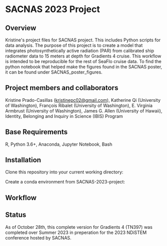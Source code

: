 # SACNAS 2023 Project

## Overview
Kristine's project files for SACNAS project. This includes Python scripts for data analysis. The purpose of this project is to create a model that integrates photosynthetically active radiation (PAR) from calibrated ship radiometer data to 15 meters at depth for Gradients 4 cruise. This workflow is intended to be reproducible for the rest of SeaFlo cruise data. To find the python notebook that helped make the figures found in the SACNAS poster, it can be found under SACNAS_poster_figures.
## Project members and collaborators
Kristine Prado-Casillas (kristinepc02@gmail.com), Katherine Qi (University of Washington), François Ribalet (University of Washington), E. Virginia Armbrust (University of Washington), James G. Allen (University of Hawaii), Identity, Belonging and Inquiry in Science (IBIS) Program
## Base Requirements
R, Python 3.6+, Anaconda, Jupyter Notebook, Bash
## Installation
Clone this repository into your current working directory:

Create a conda environment from SACNAS-2023-project:
## Workflow
## Status
As of October 28th, this complete version for Gradients 4 (TN397) was completed over Summer 2023 in preperation for the 2023 NDiSTEM conference hosted by SACNAS.
